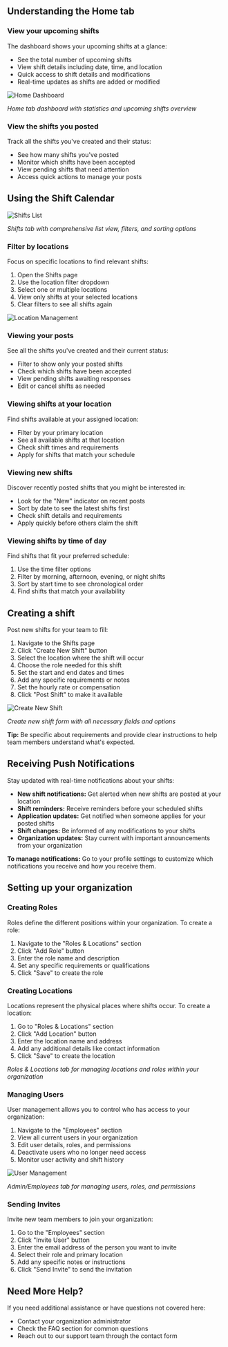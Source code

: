 ## Understanding the Home tab

### View your upcoming shifts

The dashboard shows your upcoming shifts at a glance:

- See the total number of upcoming shifts
- View shift details including date, time, and location
- Quick access to shift details and modifications
- Real-time updates as shifts are added or modified

![Home Dashboard](/home-tab.jpeg)

*Home tab dashboard with statistics and upcoming shifts overview*

### View the shifts you posted

Track all the shifts you've created and their status:

- See how many shifts you've posted
- Monitor which shifts have been accepted
- View pending shifts that need attention
- Access quick actions to manage your posts

## Using the Shift Calendar

![Shifts List](/shift-tab.jpeg)

*Shifts tab with comprehensive list view, filters, and sorting options*

### Filter by locations

Focus on specific locations to find relevant shifts:

1. Open the Shifts page
2. Use the location filter dropdown
3. Select one or multiple locations
4. View only shifts at your selected locations
5. Clear filters to see all shifts again

![Location Management](/location-tab.jpeg)

### Viewing your posts

See all the shifts you've created and their current status:

- Filter to show only your posted shifts
- Check which shifts have been accepted
- View pending shifts awaiting responses
- Edit or cancel shifts as needed

### Viewing shifts at your location

Find shifts available at your assigned location:

- Filter by your primary location
- See all available shifts at that location
- Check shift times and requirements
- Apply for shifts that match your schedule

### Viewing new shifts

Discover recently posted shifts that you might be interested in:

- Look for the "New" indicator on recent posts
- Sort by date to see the latest shifts first
- Check shift details and requirements
- Apply quickly before others claim the shift

### Viewing shifts by time of day

Find shifts that fit your preferred schedule:

1. Use the time filter options
2. Filter by morning, afternoon, evening, or night shifts
3. Sort by start time to see chronological order
4. Find shifts that match your availability

## Creating a shift

Post new shifts for your team to fill:

1. Navigate to the Shifts page
2. Click "Create New Shift" button
3. Select the location where the shift will occur
4. Choose the role needed for this shift
5. Set the start and end dates and times
6. Add any specific requirements or notes
7. Set the hourly rate or compensation
8. Click "Post Shift" to make it available

![Create New Shift](/new-shift.jpeg)

*Create new shift form with all necessary fields and options*

**Tip:** Be specific about requirements and provide clear instructions to help team members understand what's expected.

## Receiving Push Notifications

Stay updated with real-time notifications about your shifts:

- **New shift notifications:** Get alerted when new shifts are posted at your location
- **Shift reminders:** Receive reminders before your scheduled shifts
- **Application updates:** Get notified when someone applies for your posted shifts
- **Shift changes:** Be informed of any modifications to your shifts
- **Organization updates:** Stay current with important announcements from your organization

**To manage notifications:** Go to your profile settings to customize which notifications you receive and how you receive them.

## Setting up your organization

### Creating Roles

Roles define the different positions within your organization. To create a role:

1. Navigate to the "Roles & Locations" section
2. Click "Add Role" button
3. Enter the role name and description
4. Set any specific requirements or qualifications
5. Click "Save" to create the role

### Creating Locations

Locations represent the physical places where shifts occur. To create a location:

1. Go to "Roles & Locations" section
2. Click "Add Location" button
3. Enter the location name and address
4. Add any additional details like contact information
5. Click "Save" to create the location

*Roles & Locations tab for managing locations and roles within your organization*

### Managing Users

User management allows you to control who has access to your organization:

1. Navigate to the "Employees" section
2. View all current users in your organization
3. Edit user details, roles, and permissions
4. Deactivate users who no longer need access
5. Monitor user activity and shift history

![User Management](/admin-tab.jpeg)

*Admin/Employees tab for managing users, roles, and permissions*

### Sending Invites

Invite new team members to join your organization:

1. Go to the "Employees" section
2. Click "Invite User" button
3. Enter the email address of the person you want to invite
4. Select their role and primary location
5. Add any specific notes or instructions
6. Click "Send Invite" to send the invitation


## Need More Help?

If you need additional assistance or have questions not covered here:

- Contact your organization administrator
- Check the FAQ section for common questions
- Reach out to our support team through the contact form 